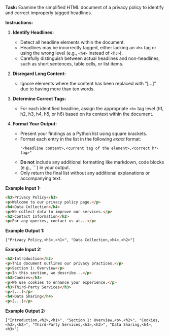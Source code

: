 **Task:**
Examine the simplified HTML document of a privacy policy to identify and correct improperly tagged headlines.

**Instructions:**

1. **Identify Headlines:**
   - Detect all headline elements within the document.
   - Headlines may be incorrectly tagged, either lacking an `<h>` tag or using the wrong level (e.g., `<h4>` instead of `<h3>`).
   - Carefully distinguish between actual headlines and non-headlines, such as short sentences, table cells, or list items.

2. **Disregard Long Content:**
   - Ignore elements where the content has been replaced with "[...]" due to having more than ten words.

3. **Determine Correct Tags:**
   - For each identified headline, assign the appropriate `<h>` tag level (h1, h2, h3, h4, h5, or h6) based on its context within the document.

4. **Format Your Output:**
   - Present your findings as a Python list using square brackets.
   - Format each entry in the list in the following *exact* format:
     ```
     "<headline content>,<current tag of the element>,<correct h*-tag>"
     ```
   - **Do not** include any additional formatting like markdown, code blocks (e.g., ```) in your output.
   - Only return the final list without any additional explanations or accompanying text.

**Example Input 1:**
```html
<h3>Privacy Policy</h3>
<p>Welcome to our privacy policy page.</p>
<h4>Data Collection</h4>
<p>We collect data to improve our services.</p>
<h2>Contact Information</h2>
<p>For any queries, contact us at...</p>
```

**Example Output 1:**

`["Privacy Policy,<h3>,<h1>", "Data Collection,<h4>,<h2>"]`

**Example Input 2:**
```html
<h2>Introduction</h2>
<p>This document outlines our privacy practices.</p>
<p>Section 1: Overview</p>
<p>In this section, we describe...</p>
<h3>Cookies</h3>
<p>We use cookies to enhance your experience.</p>
<h3>Third-Party Services</h3>
<p>[...]</p>
<h4>Data Sharing</h4>
<p>[...]</p>
```

**Example Output 2:**

`["Introduction,<h2>,<h1>", "Section 1: Overview,<p>,<h2>", "Cookies,<h3>,<h2>", "Third-Party Services,<h3>,<h2>", "Data Sharing,<h4>,<h3>"]`